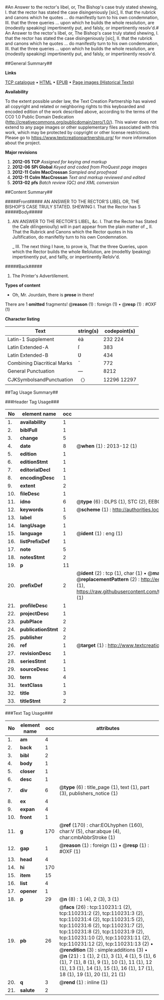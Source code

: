 #An Answer to the rector's libel, or, The Bishop's case truly stated shewing, I. that the rector has stated the case disingeniously [sic], II. that the rubrick and canons which he quotes ... do manifestly turn to his own condemnation, III. that the three queries ...  upon which he builds the whole resolution, are (modestly speaking) impertinently put, and falsly, or impertinently resolv'd.#
An Answer to the rector's libel, or, The Bishop's case truly stated shewing, I. that the rector has stated the case disingeniously [sic], II. that the rubrick and canons which he quotes ... do manifestly turn to his own condemnation, III. that the three queries ...  upon which he builds the whole resolution, are (modestly speaking) impertinently put, and falsly, or impertinently resolv'd.

##General Summary##

**Links**

[TCP catalogue](http://www.ota.ox.ac.uk/tcp/)  • 
[HTML](http://tei.it.ox.ac.uk/tcp/Texts-HTML/free/A25/A25619.html)  • 
[EPUB](http://tei.it.ox.ac.uk/tcp/Texts-EPUB/free/A25/A25619.epub) • 
[Page images (Historical Texts)](https://historicaltexts.jisc.ac.uk/eebo-31354692e)

**Availability**

To the extent possible under law, the Text Creation Partnership has waived all copyright and related or neighboring rights to this keyboarded and encoded edition of the work described above, according to the terms of the CC0 1.0 Public Domain Dedication (http://creativecommons.org/publicdomain/zero/1.0/). This waiver does not extend to any page images or other supplementary files associated with this work, which may be protected by copyright or other license restrictions. Please go to https://www.textcreationpartnership.org/ for more information about the project.

**Major revisions**

1. __2012-05__ __TCP__ *Assigned for keying and markup*
1. __2012-06__ __SPi Global__ *Keyed and coded from ProQuest page images*
1. __2012-11__ __Colm MacCrossan__ *Sampled and proofread*
1. __2012-11__ __Colm MacCrossan__ *Text and markup reviewed and edited*
1. __2013-02__ __pfs__ *Batch review (QC) and XML conversion*

##Content Summary##

#####Front#####
AN ANSWER TO THE RECTOR'S LIBEL OR, THE BISHOP'S CASE TRULY STATED. SHEWING
I. That the Rector has S
#####Body#####

1. AN ANSWER TO THE RECTOR'S LIBEL, &c.
I. That the Rector has Stated the Caſe diſingeniouſly) will in part appear from the plain matter of 
    _ II. That the Rubrick and Canons which the Rector quotes in his Juſtification, do manifeſtly turn to his own Condemnation.

    _ III. The next thing I have, to prove is, That the three Queries, upon which the Rector builds the whole Reſolution, are (modeſtly ſpeaking) impertinently put, and falſly, or impertinently Reſolv'd.

#####Back#####

1. The Printer's Advertiſement.

**Types of content**

  * Oh, Mr. Jourdain, there is **prose** in there!

There are 1 **omitted** fragments! 
 @__reason__ (1) : foreign (1)  •  @__resp__ (1) : #OXF (1)

**Character listing**


|Text|string(s)|codepoint(s)|
|---|---|---|
|Latin-1 Supplement|èà|232 224|
|Latin Extended-A|ſ|383|
|Latin Extended-B|Ʋ|434|
|Combining             Diacritical Marks|̄|772|
|General Punctuation|—|8212|
|CJKSymbolsandPunctuation|〈〉|12296 12297|

##Tag Usage Summary##

###Header Tag Usage###

|No|element name|occ|attributes|
|---|---|---|---|
|1.|__availability__|1||
|2.|__biblFull__|1||
|3.|__change__|5||
|4.|__date__|8| @__when__ (1) : 2013-12 (1)|
|5.|__edition__|1||
|6.|__editionStmt__|1||
|7.|__editorialDecl__|1||
|8.|__encodingDesc__|1||
|9.|__extent__|2||
|10.|__fileDesc__|1||
|11.|__idno__|6| @__type__ (6) : DLPS (1), STC (2), EEBO-CITATION (1), OCLC (1), VID (1)|
|12.|__keywords__|1| @__scheme__ (1) : http://authorities.loc.gov/ (1)|
|13.|__label__|5||
|14.|__langUsage__|1||
|15.|__language__|1| @__ident__ (1) : eng (1)|
|16.|__listPrefixDef__|1||
|17.|__note__|5||
|18.|__notesStmt__|2||
|19.|__p__|11||
|20.|__prefixDef__|2| @__ident__ (2) : tcp (1), char (1)  •  @__matchPattern__ (2) : ([0-9\-]+):([0-9IVX]+) (1), (.+) (1)  •  @__replacementPattern__ (2) : http://eebo.chadwyck.com/downloadtiff?vid=$1&page=$2 (1), https://raw.githubusercontent.com/textcreationpartnership/Texts/master/tcpchars.xml#$1 (1)|
|21.|__profileDesc__|1||
|22.|__projectDesc__|1||
|23.|__pubPlace__|2||
|24.|__publicationStmt__|2||
|25.|__publisher__|2||
|26.|__ref__|1| @__target__ (1) : http://www.textcreationpartnership.org/docs/. (1)|
|27.|__revisionDesc__|1||
|28.|__seriesStmt__|1||
|29.|__sourceDesc__|1||
|30.|__term__|4||
|31.|__textClass__|1||
|32.|__title__|3||
|33.|__titleStmt__|2||


###Text Tag Usage###

|No|element name|occ|attributes|
|---|---|---|---|
|1.|__am__|4||
|2.|__back__|1||
|3.|__bibl__|2||
|4.|__body__|1||
|5.|__closer__|1||
|6.|__desc__|1||
|7.|__div__|6| @__type__ (6) : title_page (1), text (1), part (3), publishers_notice (1)|
|8.|__ex__|4||
|9.|__expan__|4||
|10.|__front__|1||
|11.|__g__|170| @__ref__ (170) : char:EOLhyphen (160), char:V (5), char:abque (4), char:cmbAbbrStroke (1)|
|12.|__gap__|1| @__reason__ (1) : foreign (1)  •  @__resp__ (1) : #OXF (1)|
|13.|__head__|4||
|14.|__hi__|170||
|15.|__item__|15||
|16.|__list__|4||
|17.|__opener__|1||
|18.|__p__|29| @__n__ (8) : 1 (4), 2 (3), 3 (1)|
|19.|__pb__|26| @__facs__ (26) : tcp:110231:1 (2), tcp:110231:2 (2), tcp:110231:3 (2), tcp:110231:4 (2), tcp:110231:5 (2), tcp:110231:6 (2), tcp:110231:7 (2), tcp:110231:8 (2), tcp:110231:9 (2), tcp:110231:10 (2), tcp:110231:11 (2), tcp:110231:12 (2), tcp:110231:13 (2)  •  @__rendition__ (3) : simple:additions (3)  •  @__n__ (21) : 1 (1), 2 (1), 3 (1), 4 (1), 5 (1), 6 (1), 7 (1), 8 (1), 9 (1), 10 (1), 11 (1), 12 (1), 13 (1), 14 (1), 15 (1), 16 (1), 17 (1), 18 (1), 19 (1), 20 (1), 21 (1)|
|20.|__q__|3| @__rend__ (1) : inline (1)|
|21.|__salute__|2||
